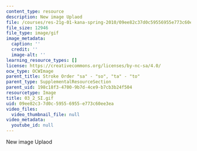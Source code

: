 ```yaml
---
content_type: resource
description: New image Uplaod
file: /courses/res-21g-01-kana-spring-2010/09ee82c37d0c59556955e773c60ee3ea_03_2_SI.gif
file_size: 12946
file_type: image/gif
image_metadata:
  caption: ''
  credit: ''
  image-alt: ''
learning_resource_types: []
license: https://creativecommons.org/licenses/by-nc-sa/4.0/
ocw_type: OCWImage
parent_title: Stroke Order "sa" - "so", "ta" - "to"
parent_type: SupplementalResourceSection
parent_uid: 198c18f3-4700-9b7d-4ce9-b7cb3b24f504
resourcetype: Image
title: 03_2_SI.gif
uid: 09ee82c3-7d0c-5955-6955-e773c60ee3ea
video_files:
  video_thumbnail_file: null
video_metadata:
  youtube_id: null
---
```

New image Uplaod